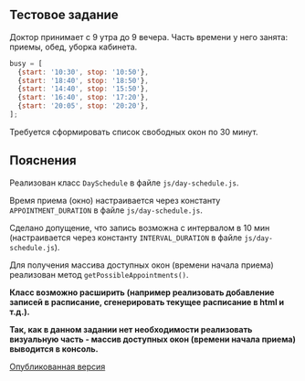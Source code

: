 ## Тестовое задание

Доктор принимает с 9 утра до 9 вечера.
Часть времени у него занята: приемы, обед, уборка кабинета.

```js
busy = [
  {start: '10:30', stop: '10:50'},
  {start: '18:40', stop: '18:50'},
  {start: '14:40', stop: '15:50'},
  {start: '16:40', stop: '17:20'},
  {start: '20:05', stop: '20:20'},
];
```

Требуется сформировать список свободных окон по 30 минут.

## Пояснения

Реализован класс `DaySchedule` в файле `js/day-schedule.js`.

Время приема (окно) настраивается через константу `APPOINTMENT_DURATION` в файле `js/day-schedule.js`.

Сделано допущение, что запись возможна с интервалом в 10 мин (настраивается через константу `INTERVAL_DURATION` в файле `js/day-schedule.js`).

Для получения массива доступных окон (времени начала приема) реализован метод `getPossibleAppointments()`.

**Класс возможно расширить (например реализовать добавление записей в расписание, сгенерировать текущее расписание в html и т.д.).**

**Так, как в данном задании нет необходимости реализовать визуальную часть - массив доступных окон (времени начала приема) выводится в консоль.**

[Опубликованная версия](https://dimaos32.github.io/test-medgarant/)
